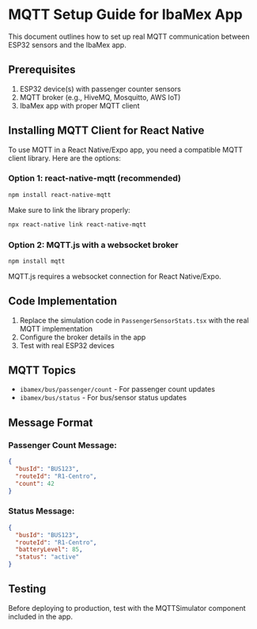 
# MQTT Setup Guide for IbaMex App

This document outlines how to set up real MQTT communication between ESP32 sensors and the IbaMex app.

## Prerequisites

1. ESP32 device(s) with passenger counter sensors
2. MQTT broker (e.g., HiveMQ, Mosquitto, AWS IoT)
3. IbaMex app with proper MQTT client

## Installing MQTT Client for React Native

To use MQTT in a React Native/Expo app, you need a compatible MQTT client library. Here are the options:

### Option 1: react-native-mqtt (recommended)

```bash
npm install react-native-mqtt
```

Make sure to link the library properly:

```bash
npx react-native link react-native-mqtt
```

### Option 2: MQTT.js with a websocket broker

```bash
npm install mqtt
```

MQTT.js requires a websocket connection for React Native/Expo.

## Code Implementation 

1. Replace the simulation code in `PassengerSensorStats.tsx` with the real MQTT implementation
2. Configure the broker details in the app
3. Test with real ESP32 devices

## MQTT Topics

- `ibamex/bus/passenger/count` - For passenger count updates
- `ibamex/bus/status` - For bus/sensor status updates

## Message Format

### Passenger Count Message:
```json
{
  "busId": "BUS123",
  "routeId": "R1-Centro",
  "count": 42
}
```

### Status Message:
```json
{
  "busId": "BUS123",
  "routeId": "R1-Centro",
  "batteryLevel": 85,
  "status": "active"
}
```

## Testing

Before deploying to production, test with the MQTTSimulator component included in the app.

